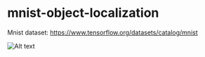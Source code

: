 # mnist-object-localization

Mnist dataset: https://www.tensorflow.org/datasets/catalog/mnist

![Alt text]("https://machinelearningmastery.com/wp-content/uploads/2019/02/Plot-of-a-Subset-of-Images-from-the-MNIST-Dataset.png")

